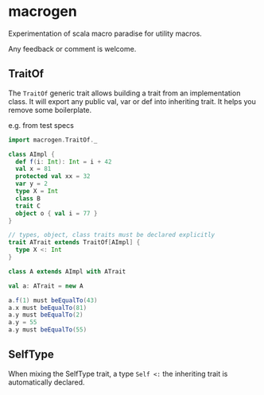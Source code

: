 macrogen
========

Experimentation of scala macro paradise for utility macros.

Any feedback or comment is welcome.

TraitOf
-------

The `TraitOf` generic trait allows building a trait from an implementation class. It will export any public val, var or def into inheriting trait. It helps you remove some boilerplate.

e.g. from test specs
```scala
import macrogen.TraitOf._

class AImpl {
  def f(i: Int): Int = i + 42
  val x = 81
  protected val xx = 32
  var y = 2
  type X = Int
  class B
  trait C
  object o { val i = 77 }
}

// types, object, class traits must be declared explicitly
trait ATrait extends TraitOf[AImpl] {
  type X <: Int
}

class A extends AImpl with ATrait

val a: ATrait = new A

a.f(1) must beEqualTo(43)
a.x must beEqualTo(81)
a.y must beEqualTo(2)
a.y = 55
a.y must beEqualTo(55)
```

SelfType
--------

When mixing the SelfType trait, a type `Self <:` the inheriting trait is automatically declared.  


